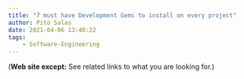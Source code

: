 ```yaml
---
title: "7 must have Development Gems to install on every project"
author: Pito Salas
date: 2021-04-06 13:40:22
tags:
    - Software-Engineering
---
```



(**Web site except:** See related links to what you are looking for.) 
